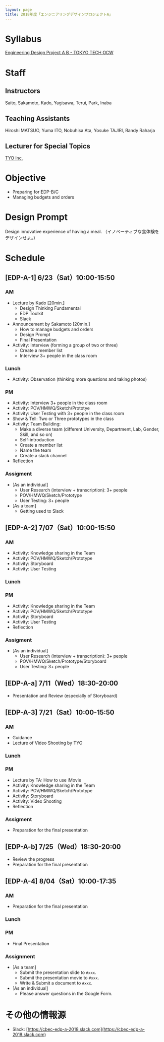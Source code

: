 ```yaml
---
layout: page
title: 2018年度「エンジニアリングデザインプロジェクトA」
---
```


# Syllabus

[Engineering Design Project A B - TOKYO TECH OCW](http://www.ocw.titech.ac.jp/index.php?module=General&action=T0300&GakubuCD=2&GakkaCD=321502&KeiCD=15&course=2&KamokuCD=321502&KougiCD=201803604&Nendo=2018&vid=03&lang=EN)

# Staff

## Instructors

Saito, Sakamoto, Kado, Yagisawa, Terui, Park, Inaba

## Teaching Assistants

Hiroshi MATSUO, Yuma ITO, Nobuhisa Ata, Yosuke TAJIRI, Randy Raharja

## Lecturer for Special Topics

[TYO Inc.](http://group.tyo.jp/)

# Objective

- Preparing for EDP-B/C
- Managing budgets and orders

# Design Prompt

Design innovative experience of having a meal.
（イノベーティブな食体験をデザインせよ。）

# Schedule

## [EDP-A-1] 6/23（Sat）10:00-15:50

### AM

- Lecture by Kado [20min.]
  - Design Thinking Fundamental
  - EDP Toolkit
  - Slack
- Announcement by Sakamoto [20min.]
  - How to manage budgets and orders
  - Design Prompt
  - Final Presentation
- Activity: Interview (forming a group of two or three)
  - Create a member list
  - Interview 3+ people in the class room

### Lunch

- Activity: Observation (thinking more questions and taking photos)

### PM

- Activity: Interview 3+ people in the class room
- Activity: POV/HMWQ/Sketch/Prototye
- Activity: User Testing with 3+ people in the class room
- Show & Tell: Two or Three prototypes in the class
- Activity: Team Building:
  - Make a diverse team (different University, Department, Lab, Gender, Skill, and so on)
  - Self-introduction
  - Create a member list
  - Name the team
  - Create a slack channel
- Reflection

### Assigment

- [As an individual]
  - User Research (interview + transcription): 3+ people
  - POV/HMWQ/Sketch/Prototype
  - User Testing: 3+ people
- [As a team]
  - Getting used to Slack

## [EDP-A-2] 7/07（Sat）10:00-15:50

### AM

- Activity: Knowledge sharing in the Team
- Activity: POV/HMWQ/Sketch/Prototype
- Activity: Storyboard
- Activity: User Testing

### Lunch

### PM

- Activity: Knowledge sharing in the Team
- Activity: POV/HMWQ/Sketch/Prototype
- Activity: Storyboard
- Activity: User Testing
- Reflection

### Assigment

- [As an individual]
  - User Research (interview + transcription): 3+ people
  - POV/HMWQ/Sketch/Prototype/Storyboard
  - User Testing: 3+ people

## [EDP-A-a] 7/11（Wed）18:30-20:00

- Presentation and Review (especially of Storyboard)

## [EDP-A-3] 7/21（Sat）10:00-15:50

### AM

- Guidance
- Lecture of Video Shooting by TYO

### Lunch

### PM

- Lecture by TA: How to use iMovie
- Activity: Knowledge sharing in the Team
- Activity: POV/HMWQ/Sketch/Prototype
- Activity: Storyboard
- Activity: Video Shooting
- Reflection

### Assigment

- Preparation for the final presentation

## [EDP-A-b] 7/25（Wed）18:30-20:00

- Review the progress
- Preparation for the final presentation

## [EDP-A-4] 8/04（Sat）10:00-17:35

### AM
- Preparation for the final presentation

### Lunch

### PM
- Final Presentation

### Assignment

- [As a team]
  - Submit the presentation slide to ``#xxx``.
  - Submit the presentation movie to ``#xxx``.
  - Write & Submit a document to ``#xxx``.
- [As an individual]
  - Please answer questions in the Google Form.


# その他の情報源

- Slack: [https://cbec-edp-a-2018.slack.com](https://cbec-edp-a-2018.slack.com)
